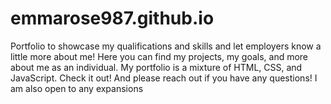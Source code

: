 # emmarose987.github.io

Portfolio to showcase my qualifications and skills and let employers know a little more about me! Here you can find my projects, my goals, and more about me as an individual. My portfolio is a mixture of HTML, CSS, and JavaScript.  Check it out! And please reach out if you have any questions! I am also open to any expansions 
